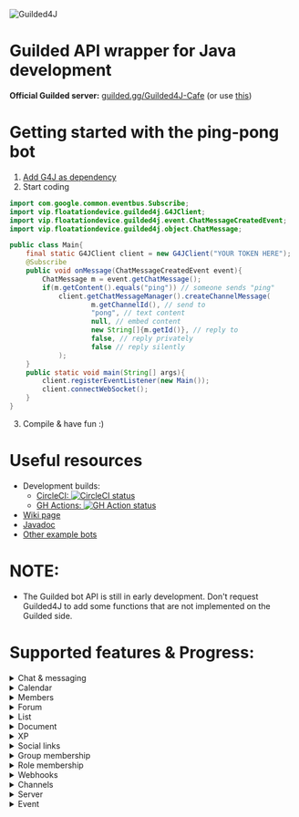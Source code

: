 ![Guilded4J](https://user-images.githubusercontent.com/40854260/163506743-1fdac3d2-f585-46d4-b365-c60ca5208eae.png)
# Guilded API wrapper for Java development
**Official Guilded server:** [guilded.gg/Guilded4J-Cafe](https://www.guilded.gg/Guilded4J-Cafe) (or use [this](https://www.guilded.gg/r/zzzE8VxJNR?i=8412wg5d))<br>
# Getting started with the ping-pong bot
1. [Add G4J as dependency](https://github.com/MCUmbrella/Guilded4J/wiki/How-to-import-Guilded4J-to-your-Maven-project)
2. Start coding
```java
import com.google.common.eventbus.Subscribe;
import vip.floatationdevice.guilded4j.G4JClient;
import vip.floatationdevice.guilded4j.event.ChatMessageCreatedEvent;
import vip.floatationdevice.guilded4j.object.ChatMessage;

public class Main{
    final static G4JClient client = new G4JClient("YOUR TOKEN HERE");
    @Subscribe
    public void onMessage(ChatMessageCreatedEvent event){
        ChatMessage m = event.getChatMessage();
        if(m.getContent().equals("ping")) // someone sends "ping"
            client.getChatMessageManager().createChannelMessage(
                    m.getChannelId(), // send to
                    "pong", // text content
                    null, // embed content
                    new String[]{m.getId()}, // reply to
                    false, // reply privately
                    false // reply silently
            );
    }
    public static void main(String[] args){
        client.registerEventListener(new Main());
        client.connectWebSocket();
    }
}
```
3. Compile & have fun :)
# Useful resources
- Development builds:
  - [CircleCI: ![CircleCI status](https://dl.circleci.com/status-badge/img/gh/MCUmbrella/Guilded4J/tree/master.svg?style=svg)](https://dl.circleci.com/status-badge/redirect/gh/MCUmbrella/Guilded4J/tree/master)
  - [GH Actions: ![GH Action status](https://github.com/MCUmbrella/Guilded4J/actions/workflows/maven.yml/badge.svg?branch=master)](https://github.com/MCUmbrella/Guilded4J/actions/workflows/maven.yml)
- [Wiki page](https://github.com/MCUmbrella/Guilded4J/wiki)
- [Javadoc](http://docs.floatationdevice.vip/guilded4j/)
- [Other example bots](https://github.com/MCUmbrella/Guilded4J-Examples)
# NOTE:
- The Guilded bot API is still in early development. Don't request Guilded4J to add some functions that are not implemented on the Guilded side.

# Supported features & Progress:
<details><summary>Chat & messaging</summary><p>

- [x] Create message - createChannelMessage()
- [x] Delete message - deleteChannelMessage()
- [x] Update message - updateChannelMessage()
- [x] Get message info - getChannelMessage()
- [x] Get messages - getChannelMessages()
- [x] Add reaction - addReaction()
- [x] Remove reaction - removeReaction()

</p></details>

<details><summary>Calendar</summary><p>

- [x] Create event - createCalendarEvent()
- [x] Delete event - deleteCalendarEvent()
- [x] Update event - updateCalendarEvent()
- [x] Get event info - getCalendarEvent()
- [x] Get events - getCalendarEvents()
- [x] Create comment - createCalendarEventComment()
- [x] Update comment - updateCalendarEventComment()
- [x] Delete comment - deleteCalendarEventComment()
- [x] Get comment info - getCalendarEventComment()
- [x] Get comments - getCalendarEventComments()
- [x] Create or update RSVP - updateCalendarEventRsvp()
- [x] Get RSVPs - getCalendarEventRsvps()
- [x] Delete RSVP - deleteCalendarEventRsvp()
- [x] Get RSVP info - getCalendarEventRsvp()

</p></details>

<details><summary>Members</summary><p>

- [x] Get user info - getUser()
- [x] Update/delete nickname - setMemberNickname()
- [x] Get member info - getServerMember()
- [x] Kick server member - kickServerMember()
- [x] Get member list - getServerMembers()
- [x] Get member ban info - getServerMemberBan()
- [x] Ban server member - banServerMember()
- [x] Unban server member - unbanServerMember()
- [x] Get member ban list - getServerMemberBans()

</p></details>

<details><summary>Forum</summary><p>

- [x] Create forum topic - createForumTopic()
- [x] Update forum topic - updateForumTopic()
- [x] Delete forum topic - deleteForumTopic()
- [x] Get forum topic info - getForumTopic()
- [x] Get forum topic list - getForumTopics()
- [x] Pin a forum topic - pinForumTopic()
- [x] Unpin a forum topic - unpinForumTopic()
- [x] Lock a forum topic - lockForumTopic()
- [x] Unlock a forum topic - unlockForumTopic()
- [x] Create a forum topic comment - createForumTopicComment()
- [x] Update a forum topic comment - updateForumTopicComment()
- [x] Delete a forum topic comment - deleteForumTopicComment()
- [x] Get a comment on a forum topic - getForumTopicComment()
- [x] Get a forum topic's comments - getForumTopicComments()
- [x] Add reaction - addReaction()
- [x] Remove reaction - removeReaction()

</p></details>

<details><summary>List</summary><p>

- [x] Create list item - createListItem()
- [x] Get list items - getListItems()
- [x] Get a list item - getListItem()
- [x] Update list item - updateListItem()
- [x] Delete list item - deleteListItem()
- [x] Completed list item - completeListItem()
- [x] Uncomplted list item - uncompleteListItem()

</p></details>

<details><summary>Document</summary><p>

- [x] Create document - createDoc()
- [x] Update document - updateDoc()
- [x] Delete document - deleteDoc()
- [x] Get document info - getDoc()
- [x] Get last 50 updated docs - getChannelDocs()

</p></details>

<details><summary>XP</summary><p>

- [x] Add XP to user - awardUserXp()
- [x] Add XP to all users with specified role - awardRoleXp()
- [x] Set XP of user - setUserXp()

</p></details>

<details><summary>Social links</summary><p>

- [x] Get member's social link - getSocialLink()

</p></details>

<details><summary>Group membership</summary><p>

- [x] Add member to group - addGroupMember()
- [x] Remove member from group - removeGroupMember()

</p></details>

<details><summary>Role membership</summary><p>

- [x] Get member's role(s) - getMemberRoles()
- [x] Assign role to member - addRoleMember()
- [x] Remove role from member - removeRoleMember()

</p></details>

<details><summary>Webhooks</summary><p>

- [x] Create webhook - createWebhook()
- [x] Get webhooks - getWebhooks()
- [x] Update webhook - updateWebhook()
- [x] Delete webhook - deleteWebhook()
- [x] Get webhook info - getWebhook()

</p></details>

<details><summary>Channels</summary><p>

- [x] Create channel - createServerChannel()
- [x] Update channel - updateServerChannel()
- [x] Delete channel - deleteServerChannel()
- [x] Get channel info - getServerChannel()
- [ ] Get channel list - getServerChannels()

</p></details>

<details><summary>Server</summary><p>

- [x] Get server info - getServer()

</p></details>

<details><summary>Event</summary><p>

- [x] BotServerMembershipCreatedEvent
- [x] BotServerMembershipDeletedEvent
- [x] CalendarEventCreatedEvent
- [x] CalendarEventDeletedEvent
- [x] CalendarEventCommentCreatedEvent
- [x] CalendarEventCommentUpdatedEvent
- [x] CalendarEventCommentDeletedEvent
- [x] CalendarEventRsvpDeletedEvent
- [x] CalendarEventRsvpManyUpdatedEvent
- [x] CalendarEventRsvpUpdatedEvent
- [x] CalendarEventUpdatedEvent
- [x] ChannelMessageReactionCreatedEvent
- [x] ChannelMessageReactionDeletedEvent
- [x] ChatMessageCreatedEvent
- [x] ChatMessageDeletedEvent
- [x] ChatMessageUpdatedEvent
- [x] DocCreatedEvent
- [x] DocDeletedEvent
- [x] DocUpdatedEvent
- [x] ForumTopicCreatedEvent
- [x] ForumTopicDeletedEvent
- [x] ForumTopicUpdatedEvent
- [x] ForumTopicCommentCreatedEvent
- [x] ForumTopicCommentUpdatedEvent
- [x] ForumTopicCommentDeletedEvent
- [x] ForumTopicPinnedEvent
- [x] ForumTopicUnpinnedEvent
- [x] ForumTopicReactionCreatedEvent
- [x] ForumTopicReactionDeletedEvent
- [x] ForumTopicCommentReactionCreatedEvent
- [x] ForumTopicCommentReactionDeletedEvent
- [x] ForumTopicLockedEvent
- [x] ForumTopicUnlockedEvent
- [x] GuildedWebsocketClosedEvent
- [x] GuildedWebsocketWelcomeEvent
- [x] ListItemCompletedEvent
- [x] ListItemCreatedEvent
- [x] ListItemDeletedEvent
- [x] ListItemUncompletedEvent
- [x] ListItemUpdatedEvent
- [x] ServerChannelCreatedEvent
- [x] ServerChannelDeletedEvent
- [x] ServerChannelUpdatedEvent
- [x] ServerMemberBannedEvent
- [x] ServerMemberJoinedEvent
- [x] ServerMemberRemovedEvent
- [x] ServerMemberUnbannedEvent
- [x] ServerMemberUpdatedEvent
- [x] ServerRolesUpdatedEvent
- [x] ServerWebhookCreatedEvent
- [x] ServerWebhookUpdatedEvent
- [x] ServerXpAddedEvent

</p></details>

